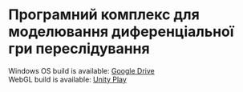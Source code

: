 # Програмний комплекс для моделювання диференціальної гри переслідування
Windows OS build is available: [Google Drive](https://drive.google.com/drive/folders/1PRA4tKJExJ6GrPty3TIO2iTDp_QgZQNK?usp=sharing) <br/>
WebGL build is available: [Unity Play](https://play.unity.com/mg/other/differentialgameswebgl-build)
